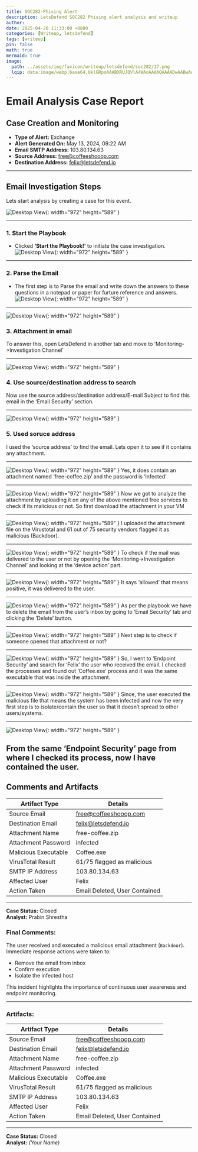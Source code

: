 ```yaml
---
title: SOC282-Phising Alert
description: LetsDefend SOC282 Phising alert analysis and writeup
author: 
date: 2025-04-20 11:33:00 +0800
categories: [Writeup, letsdefend]
tags: [writeup]
pin: false
math: true
mermaid: true
image:
  path: ../assets/img/favicon/writeup/letsdefend/soc282/17.png
  lqip: data:image/webp;base64,UklGRpoAAABXRUJQVlA4WAoAAAAQAAAADwAABwAAQUxQSDIAAAARL0AmbZurmr57yyIiqE8oiG0bejIYEQTgqiDA9vqnsUSI6H+oAERp2HZ65qP/VIAWAFZQOCBCAAAA8AEAnQEqEAAIAAVAfCWkAALp8sF8rgRgAP7o9FDvMCkMde9PK7euH5M1m6VWoDXf2FkP3BqV0ZYbO6NA/VFIAAAA
---
```


# Email Analysis Case Report

## Case Creation and Monitoring

- **Type of Alert:** Exchange  
- **Alert Generated On:** May 13, 2024, 09:22 AM  
- **Email SMTP Address:** 103.80.134.63  
- **Source Address:** free@coffeeshooop.com  
- **Destination Address:** felix@letsdefend.io  

---

## Email Investigation Steps
 Lets start analysis by creating a case for this event.

![Desktop View](../assets/img/favicon/writeup/letsdefend/soc282/1.png){: width="972" height="589" }

---

### 1. Start the Playbook
- Clicked **‘Start the Playbook!’** to initiate the case investigation.  
![Desktop View](../assets/img/favicon/writeup/letsdefend/soc282/2.png){: width="972" height="589" }

---

### 2. Parse the Email
-  The first step is to Parse the email and write down the answers to these questions in a notepad or paper for furture reference and answers.
![Desktop View](../assets/img/favicon/writeup/letsdefend/soc282/3.png){: width="972" height="589" }


---

 
![Desktop View](../assets/img/favicon/writeup/letsdefend/soc282/4.png){: width="972" height="589" }
### 3. Attachment in email
To answer this, open LetsDefend in another tab and move to ‘Monitoring->Investigation Channel’

---

![Desktop View](../assets/img/favicon/writeup/letsdefend/soc282/5.png){: width="972" height="589" }

### 4. Use source/destination address to search
 Now use the source address/destination address/E-mail Subject to find this email in the ‘Email Security’ section.

---

![Desktop View](../assets/img/favicon/writeup/letsdefend/soc282/6.png){: width="972" height="589" }
### 5. Used soruce address
 I used the ‘source address’ to find the email. Lets open it to see if it contains any attachment.

---
 
![Desktop View](../assets/img/favicon/writeup/letsdefend/soc282/7.png){: width="972" height="589" }
 Yes, it does contain an attachment named ‘free-coffee.zip’ and the password is ‘infected’

---

![Desktop View](../assets/img/favicon/writeup/letsdefend/soc282/8.png){: width="972" height="589" }
 Now we got to analyze the attachment by uploading it on any of the above mentioned free services to check if its malicious or not. So first download the attachment in your VM

---

![Desktop View](../assets/img/favicon/writeup/letsdefend/soc282/9.png){: width="972" height="589" }
I uploaded the attachment file on the Virustotal and 61 out of 75 security vendors flagged it as malicious (Backdoor).

---

![Desktop View](../assets/img/favicon/writeup/letsdefend/soc282/10.png){: width="972" height="589" }
To check if the mail was delivered to the user or not by opening the ‘Monitoring->Investigation Channel’ and looking at the ‘device action’ part.

---

![Desktop View](../assets/img/favicon/writeup/letsdefend/soc282/11.png){: width="972" height="589" }
It says ‘allowed’ that means positive, it was delivered to the user.

---

![Desktop View](../assets/img/favicon/writeup/letsdefend/soc282/12.png){: width="972" height="589" }
 As per the playbook we have to delete the email from the user’s inbox by going to ‘Email Security’ tab and clicking the ‘Delete’ button.

---

![Desktop View](../assets/img/favicon/writeup/letsdefend/soc282/13.png){: width="972" height="589" }
Next step is to check if someone opened that attachment or not?

---
  
![Desktop View](../assets/img/favicon/writeup/letsdefend/soc282/14.png){: width="972" height="589" }
 So, I went to ‘Endpoint Security’ and search for ‘Felix’ the user who received the email. I checked the processes and found out ‘Coffee.exe’ process and it was the same executable that was inside the attachment.

---

![Desktop View](../assets/img/favicon/writeup/letsdefend/soc282/15.png){: width="972" height="589" }
Since, the user executed the malicious file that means the system has been infected and now the very first step is to isolate/contain the user so that it doesn’t spread to other users/systems.

---

![Desktop View](../assets/img/favicon/writeup/letsdefend/soc282/16.png){: width="972" height="589" }

 From the same ‘Endpoint Security’ page from where I checked its process, now I have contained the user. 
---


## Comments and Artifacts

| Artifact Type        | Details                           |
|----------------------|-----------------------------------|
| Source Email         | free@coffeeshooop.com             |
| Destination Email    | felix@letsdefend.io               |
| Attachment Name      | free-coffee.zip                   |
| Attachment Password  | infected                          |
| Malicious Executable | Coffee.exe                        |
| VirusTotal Result    | 61/75 flagged as malicious        |
| SMTP IP Address      | 103.80.134.63                     |
| Affected User        | Felix                             |
| Action Taken         | Email Deleted, User Contained     |

---

**Case Status:** Closed  
**Analyst:** Prabin Shrestha

### Final Comments:
The user received and executed a malicious email attachment (`Backdoor`). Immediate response actions were taken to:
- Remove the email from inbox
- Confirm execution
- Isolate the infected host

This incident highlights the importance of continuous user awareness and endpoint monitoring.

---

### Artifacts:

| Artifact Type        | Details                           |
|----------------------|-----------------------------------|
| Source Email         | free@coffeeshooop.com             |
| Destination Email    | felix@letsdefend.io               |
| Attachment Name      | free-coffee.zip                   |
| Attachment Password  | infected                          |
| Malicious Executable | Coffee.exe                        |
| VirusTotal Result    | 61/75 flagged as malicious        |
| SMTP IP Address      | 103.80.134.63                     |
| Affected User        | Felix                             |
| Action Taken         | Email Deleted, User Contained     |

---

**Case Status:** Closed  
**Analyst:** _(Your Name)_
